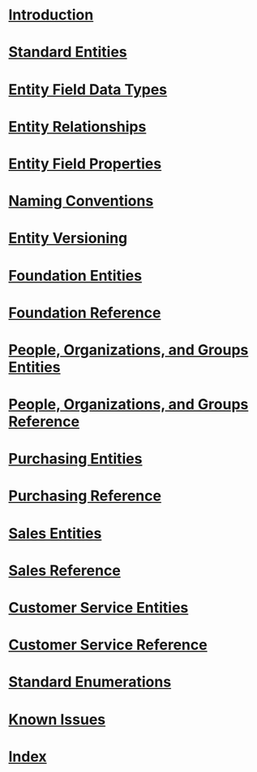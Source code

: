 # [Introduction](introduction.md)
# [Standard Entities](standard-entities.md)
# [Entity Field Data Types](field-data-types.md)
# [Entity Relationships](relationships.md)
# [Entity Field Properties](field-properties.md)
# [Naming Conventions](naming-conventions.md)
# [Entity Versioning](versioning.md)
# [Foundation Entities](entities-foundation.md)
# [Foundation Reference](entity-tables/foundation.md "Foundation Reference")
# [People, Organizations, and Groups Entities](entities-person-organization-group.md "People, Organizations, and Groups Entities")
# [People, Organizations, and Groups Reference](entity-tables/person-organization-group.md "People, Organizations, and Groups Reference")
# [Purchasing Entities](entities-purchasing.md "Purchasing Entities")
# [Purchasing Reference](entity-tables/purchasing.md "Purchasing Reference")
# [Sales Entities](entities-sales.md "Sales Entities")
# [Sales Reference](entity-tables/sales.md "Sales Reference")
# [Customer Service Entities](entities-customer-service.md "Customer Service Entities")
# [Customer Service Reference](entity-tables/customer-service.md "Customer Service Reference")
# [Standard Enumerations](standard-enumerations.md "Entity Versioning")
# [Known Issues](known-issues.md "Known Issues")
# [Index](index.md)
